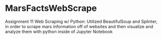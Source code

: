 # MarsFactsWebScrape

Assignment 11 Web Scraping w/ Python:
Utilized BeautifulSoup and Splinter, in order to scrape mars information off of websites and
then visualize and analyze them with python inside of Jupyter Notebook
